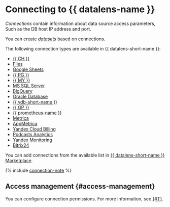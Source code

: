 # Connecting to {{ datalens-name }}

_Connections_ contain information about data source access parameters, Such as the DB host IP address and port.

You can create [_datasets_](dataset/index.md) based on connections.

The following connection types are available in {{ datalens-short-name }}:

* [{{ CH }}](../operations/connection/create-clickhouse.md)
* [Files](../operations/connection/create-file.md)
* [Google Sheets](../operations/connection/create-google-sheets.md)
* [{{ PG }}](../operations/connection/create-postgresql.md)
* [{{ MY }}](../operations/connection/create-mysql.md)
* [MS SQL Server](../operations/connection/create-mssql-server.md)
* [BigQuery](../operations/connection/create-big-query.md)
* [Oracle Database](../operations/connection/create-oracle.md)
* [{{ ydb-short-name }}](../operations/connection/create-ydb.md)
* [{{ GP }}](../operations/connection/create-greenplum.md)
* [{{ prometheus-name }}](../operations/connection/create-prometheus.md)
* [Metrica](../operations/connection/create-metrica-api.md)
* [AppMetrica](../operations/connection/create-appmetrica.md)
* [Yandex Cloud Billing](../operations/connection/create-cloud-billing.md)
 * [Podcasts Analytics](../operations/connection/create-podcasts.md)
 * [Yandex Monitoring](../operations/connection/create-monitoring.md)
 * [Bitrix24](../operations/connection/create-bitrix24.md)



You can add connections from the available list in [{{ datalens-short-name }} Marketplace](marketplace.md).


{% include [connection-note](../../_includes/datalens/datalens-connection-note.md) %}



## Access management {#access-management}

You can configure connection permissions. For more information, see [{#T}](../security/index.md).

